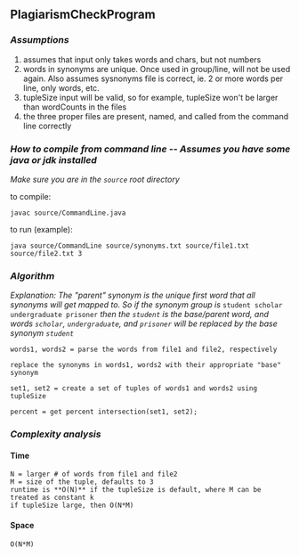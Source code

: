 ## PlagiarismCheckProgram

### *Assumptions*
  1. assumes that input only takes words and chars, but not numbers
  2. words in synonyms are unique. Once used in group/line, will not be used again.
  Also assumes sysnonyms file is correct, ie. 2 or more words per line, only words, etc.
  3. tupleSize input will be valid, so for example, tupleSize won't be larger than wordCounts in the files
  4. the three proper files are present, named, and called from the command line correctly
  
### *How to compile from command line -- Assumes you have some java or jdk installed*

*Make sure you are in the ```source``` root directory*

to compile:
```
javac source/CommandLine.java
```

to run (example):
```
java source/CommandLine source/synonyms.txt source/file1.txt source/file2.txt 3
```

### *Algorithm*

  *Explanation: The "parent" synonym is the unique first word that all synonyms will get mapped to.
  So if the synonym group is*
  ```student scholar undergraduate prisoner```
  *then the ```student``` is the base/parent word, and words ```scholar```, ```undergraduate```, and ```prisoner``` will be
  replaced by the base synonym ```student```*

  ```
  words1, words2 = parse the words from file1 and file2, respectively
  
  replace the synonyms in words1, words2 with their appropriate "base" synonym
  
  set1, set2 = create a set of tuples of words1 and words2 using tupleSize
  
  percent = get percent intersection(set1, set2);
  ```

### *Complexity analysis*
  #### Time
    N = larger # of words from file1 and file2
    M = size of the tuple, defaults to 3
    runtime is **O(N)** if the tupleSize is default, where M can be treated as constant k
    if tupleSize large, then O(N*M)
        
  #### Space
    O(N*M)
